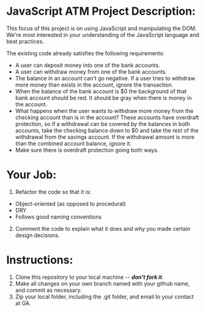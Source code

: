 # JavaScript ATM Project Description:

This focus of this project is on using JavaScript and manipulating the DOM. We're most interested in your understanding of the JavaScript language and best practices.

The existing code already satisfies the following requirements:

- A user can deposit money into one of the bank accounts.
- A user can withdraw money from one of the bank accounts.
- The balance in an account can't go negative. If a user tries to withdraw more money than exists in the account, ignore the transaction.
- When the balance of the bank account is $0 the background of that bank account should be red. It should be gray when there is money in the account.
- What happens when the user wants to withdraw more money from the checking account than is in the account? These accounts have overdraft protection, so if a withdrawal can be covered by the balances in both accounts, take the checking balance down to $0 and take the rest of the withdrawal from the savings account. If the withdrawal amount is more than the combined account balance, ignore it.
- Make sure there is overdraft protection going both ways.

# Your Job:

1) Refactor the code so that it is:

  - Object-oriented (as opposed to procedural)
  - DRY
  - Follows good naming conventions

2) Comment the code to explain what it does and why you made certain design decisions.

# Instructions:

1. Clone this repository to your local machine -- ***don't fork it***.
2. Make all changes on your own branch named with your github name, and commit as necessary.
3. Zip your local folder, including the .git folder, and email to your contact at GA.